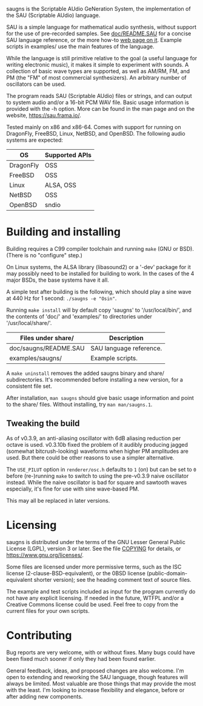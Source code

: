 saugns is the Scriptable AUdio GeNeration System,
the implementation of the SAU (Scriptable AUdio) language.

SAU is a simple language for mathematical audio synthesis,
without support for the use of pre-recorded samples.
See [doc/README.SAU](doc/README.SAU) for a concise SAU language reference,
or the more how-to [web page on it](https://sau.frama.io/language.html).
Example scripts in examples/ use the main features of
the language.

While the language is still primitive relative to the
goal (a useful language for writing electronic music),
it makes it simple to experiment with sounds.
A collection of basic wave types are supported, as well
as AM/RM, FM, and PM (the "FM" of most commercial synthesizers).
An arbitrary number of oscillators can be used.

The program reads SAU (Scriptable AUdio) files or strings,
and can output to system audio and/or a 16-bit PCM WAV file.
Basic usage information is provided with the -h option. More
can be found in the man page and on the website,
<https://sau.frama.io/>.

Tested mainly on x86 and x86-64. Comes with support for
running on DragonFly, FreeBSD, Linux, NetBSD, and OpenBSD.
The following audio systems are expected:

| OS        | Supported APIs  |
| -         | -               |
| DragonFly | OSS             |
| FreeBSD   | OSS             |
| Linux     | ALSA, OSS       |
| NetBSD    | OSS             |
| OpenBSD   | sndio           |

Building and installing
=======================

Building requires a C99 compiler toolchain and
running `make` (GNU or BSD). (There is no "configure" step.)

On Linux systems, the ALSA library (libasound2) or a '-dev' package
for it may possibly need to be installed for building to work.
In the cases of the 4 major BSDs, the base systems have it all.

A simple test after building is the following, which should
play a sine wave at 440 Hz for 1 second: `./saugns -e "Osin"`.

Running `make install` will by default copy 'saugns' to '/usr/local/bin/',
and the contents of 'doc/' and 'examples/' to
directories under '/usr/local/share/'.

| Files under share/    | Description               |
| -                     | -                         |
| doc/saugns/README.SAU | SAU language reference.   |
| examples/saugns/      | Example scripts.          |

A `make uninstall` removes the added saugns binary and share/ subdirectories.
It's recommended before installing a new version, for a consistent file set.

After installation, `man saugns` should give basic usage information and
point to the share/ files. Without installing, try `man man/saugns.1`.

Tweaking the build
------------------

As of v0.3.9, an anti-aliasing oscillator with 6dB aliasing reduction per
octave is used. v0.3.10b fixed the problem of it audibly producing jagged
(somewhat bitcrush-looking) waveforms when higher PM amplitudes are used.
But there could be other reasons to use a simpler alternative.

The `USE_PILUT` option in `renderer/osc.h` defaults to `1` (on) but can be
set to `0` before (re-)running `make` to switch to using the pre-v0.3.9 naive
oscillator instead. While the naive oscillator is bad for square and sawtooth
waves especially, it's fine for use with sine wave-based PM.

This may all be replaced in later versions.

Licensing
=========

saugns is distributed under the terms of the GNU Lesser General
Public License (LGPL), version 3 or later. See the file [COPYING](COPYING)
for details, or <https://www.gnu.org/licenses/>.

Some files are licensed under more permissive terms, such as
the ISC license (2-clause-BSD-equivalent), or
the 0BSD license (public-domain-equivalent shorter version);
see the heading comment text of source files.

The example and test scripts included as input for the program
currently do not have any explicit licensing. If needed in the
future, WTFPL and/or a Creative Commons license could be used.
Feel free to copy from the current files for your own scripts.

Contributing
============

Bug reports are very welcome, with or without fixes. Many bugs
could have been fixed much sooner if only they had been found earlier.

General feedback, ideas, and proposed changes are also welcome. I'm
open to extending and reworking the SAU language, though features will
always be limited. Most valuable are those things that may provide the
most with the least. I'm looking to increase flexibility and elegance,
before or after adding new components.
